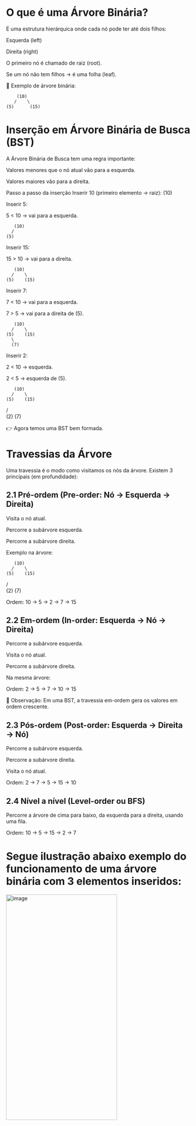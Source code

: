 # O que é uma Árvore Binária?

É uma estrutura hierárquica onde cada nó pode ter até dois filhos:

Esquerda (left)

Direita (right)

O primeiro nó é chamado de raiz (root).

Se um nó não tem filhos → é uma folha (leaf).

📌 Exemplo de árvore binária:

        (10)
       /    \
    (5)      (15)
 
# Inserção em Árvore Binária de Busca (BST)

A Árvore Binária de Busca tem uma regra importante:

Valores menores que o nó atual vão para a esquerda.

Valores maiores vão para a direita.

Passo a passo da inserção
Inserir 10 (primeiro elemento → raiz):
   (10)

Inserir 5:

5 < 10 → vai para a esquerda.

       (10)
      /
    (5)

Inserir 15:

15 > 10 → vai para a direita.

       (10)
      /    \
    (5)    (15)

Inserir 7:

7 < 10 → vai para a esquerda.

7 > 5 → vai para a direita de (5).

       (10)
      /    \
    (5)    (15)
      \
      (7)

Inserir 2:

2 < 10 → esquerda.

2 < 5 → esquerda de (5).

       (10)
      /    \
    (5)    (15)
   /  \
 (2)  (7)


👉 Agora temos uma BST bem formada.

# Travessias da Árvore

Uma travessia é o modo como visitamos os nós da árvore.
Existem 3 principais (em profundidade):

## 2.1 Pré-ordem (Pre-order: Nó → Esquerda → Direita)

Visita o nó atual.

Percorre a subárvore esquerda.

Percorre a subárvore direita.

Exemplo na árvore:

       (10)
      /    \
    (5)    (15)
   /  \
 (2)  (7)


Ordem: 10 → 5 → 2 → 7 → 15

## 2.2 Em-ordem (In-order: Esquerda → Nó → Direita)

Percorre a subárvore esquerda.

Visita o nó atual.

Percorre a subárvore direita.

Na mesma árvore:

Ordem: 2 → 5 → 7 → 10 → 15

📌 Observação: Em uma BST, a travessia em-ordem gera os valores em ordem crescente.

## 2.3 Pós-ordem (Post-order: Esquerda → Direita → Nó)

Percorre a subárvore esquerda.

Percorre a subárvore direita.

Visita o nó atual.

Ordem: 2 → 7 → 5 → 15 → 10

## 2.4 Nível a nível (Level-order ou BFS)

Percorre a árvore de cima para baixo, da esquerda para a direita, usando uma fila.

Ordem: 10 → 5 → 15 → 2 → 7

# Segue ilustração abaixo exemplo do funcionamento de uma árvore binária com 3 elementos inseridos:

<img width="302" height="615" alt="image" src="https://github.com/user-attachments/assets/056d4203-ff56-450b-998b-2b403b48ce81" />
